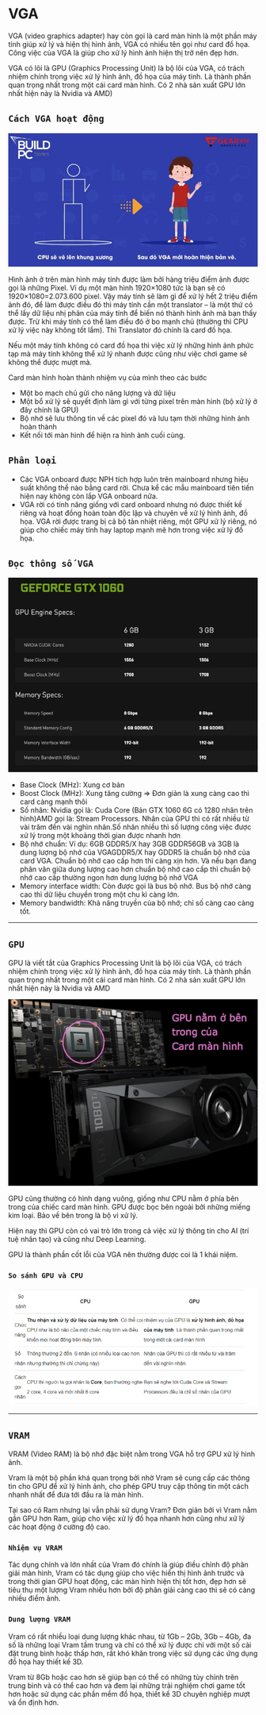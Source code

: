 # VGA
VGA (video graphics adapter) hay còn gọi là card màn hình là một phần máy tính giúp xử lý và hiện thị hình ảnh, VGA có nhiều tên gọi như card đồ họa. Công việc của VGA là giúp cho xử lý hình ảnh hiện thị trở nên đẹp hơn.

VGA có lõi là GPU (Graphics Processing Unit) là bộ lõi của VGA, có trách nhiệm chính trong việc xử lý hình ảnh, đồ họa của máy tính. Là thành phần quan trọng nhất trong một cái card màn hình. Có 2 nhà sản xuất GPU lớn nhất hiện này là Nvidia và AMD)
## `Cách VGA hoạt động`
![VGA1](../img/VGA1.JPG)

Hình ảnh ở trên màn hình máy tính được làm bởi hàng triệu điểm ảnh được gọi là những Pixel. Ví dụ một màn hình 1920×1080 tức là bạn sẽ có 1920×1080=2.073.600 pixel. Vậy máy tính sẽ làm gì để xử lý hết 2 triệu điểm ảnh đó, để làm được điều đó thì máy tính cần một translator – là một thứ có thể lấy dữ liệu nhị phân của máy tính để biến nó thành hình ảnh mà bạn thấy được. Trừ khi máy tính có thể làm điều đó ở bo mạnh chủ (thường thì CPU xử lý việc này không tốt lắm). Thì Translator đó chính là card đồ họa.

Nếu một máy tính không có card đồ họa thì việc xử lý những hình ảnh phức tạp mà máy tính không thể xử lý nhanh được cũng như việc chơi game sẽ không thể được mượt mà.

Card màn hình hoàn thành nhiệm vụ của mình theo các bước

- Một bo mạch chủ gửi cho năng lượng và dữ liệu
- Một bổ xử lý sẽ quyết định làm gì với từng pixel trên màn hình (bộ xử lý ở đây chính là GPU)
- Bộ nhớ sẽ lưu thông tin về các pixel đó và lưu tạm thời những hình ảnh hoàn thành
- Kết nối tới màn hình để hiện ra hình ảnh cuối cùng.
## `Phân loại`
- Các VGA onboard được NPH tích hợp luôn trên mainboard nhưng hiệu suất không thể nào bằng card rời. Chưa kể các mẫu mainboard tiên tiến hiện nay không còn lắp VGA onboard nữa.
- VGA rời có tính năng giống với card onboard nhưng nó được thiết kế riêng và hoạt đồng hoàn toàn độc lập và chuyên về xử lý hình ảnh, đồ họa. VGA rời được trang bị cả bộ tản nhiệt riêng, một GPU xử lý riêng, nó giúp cho chiếc máy tính hay laptop mạnh mẽ hơn trong việc xử lý đồ họa. 

## `Đọc thông số VGA`
![VGA2](../img/VGA2.jpg)
- Base Clock (MHz): Xung cơ bản
- Boost Clock (MHz): Xung tăng cường
=> Đơn giản là xung càng cao thì card càng mạnh thôi
- Số nhân: Nvidia gọi là: Cuda Core (Bản GTX 1060 6G có 1280 nhân trên hình)AMD gọi là: Stream Processors. Nhân của GPU thì có rất nhiều từ vài trăm đến vài nghìn nhân.Số nhân nhiều thì số lượng công việc được xử lý trong một khoảng thời gian được nhanh hơn
- Bộ nhớ chuẩn: Ví dụ: 6GB GDDR5/X hay 3GB GDDR56GB và 3GB là dung lượng bộ nhớ của VGAGDDR5/X hay GDDR5 là chuẩn bộ nhớ của card VGA. Chuẩn bộ nhớ cao cấp hơn thì càng xịn hơn. Và nếu bạn đang phân vân giữa dung lượng cao hơn chuẩn bộ nhớ cao cấp thì chuẩn bộ nhớ cao cấp thường ngon hơn dung lượng bộ nhớ VGA
- Memory interface width: Còn được gọi là bus bộ nhớ. Bus bộ nhớ càng cao thì dữ liệu chuyền trong một chu kì càng lớn.
- Memory bandwidth: Khả năng truyền của bộ nhớ; chỉ số càng cao càng tốt.
<hr>

## `GPU`
GPU là viết tắt của Graphics Processing Unit là bộ lõi của VGA, có trách nhiệm chính trong việc xử lý hình ảnh, đồ họa của máy tính. Là thành phần quan trọng nhất trong một cái card màn hình. Có 2 nhà sản xuất GPU lớn nhất hiện này là Nvidia và AMD

![GPU](../img/GPU.jpg)

GPU cũng thường có hình dạng vuông, giống như CPU nằm ở phía bên trong của chiếc card màn hình. GPU được bọc bên ngoài bởi những miếng kim loại. Bảo về bên trong là bộ vi xử lý.

Hiện nay thì GPU còn có vai trò lớn trong cả việc xử lý thông tin cho AI (trí tuệ nhân tạo) và cũng như Deep Learning.

GPU là thành phần cốt lỗi của VGA nên thường được coi là 1 khái niệm.

### `So sánh GPU và CPU`
![GPU2](../img/GPU2.png)
<hr>

## `VRAM`
VRAM (Video RAM) là bộ nhớ đặc biệt nằm trong VGA hỗ trợ GPU xử lý hình ảnh.

Vram là một bộ phần khá quan trọng bởi nhờ Vram sẽ cung cấp các thông tin cho GPU để xử lý hình ảnh, cho phép GPU truy cập thông tin một cách nhanh nhất để đưa tới đầu ra là màn hình.

Tại sao có Ram nhưng lại vẫn phải sử dụng Vram? Đơn giản bởi vì Vram nằm gần GPU hơn Ram, giúp cho việc xử lý đồ họa nhanh hơn cũng như xử lý các hoạt động ở cường độ cao.
### `Nhiệm vụ VRAM`
Tác dụng chính và lớn nhất của Vram đó chính là giúp điều chỉnh độ phân giải màn hình, Vram có tác dụng giúp cho việc hiển thị hình ảnh trước và trong thời gian GPU hoạt động, các màn hình hiện thị tốt hơn, đẹp hơn sẽ tiêu thụ một lượng Vram nhiều hơn bởi độ phân giải càng cao thì sẽ có càng nhiều điểm ảnh.
### `Dung lượng VRAM`
Vram có rất nhiều loại dung lượng khác nhau, từ 1Gb – 2Gb, 3Gb – 4Gb, đa số là những loại Vram tầm trung và chỉ có thể xử lý được chỉ với một số cài đặt trung bình hoặc thấp hơn, rất khó khăn trong việc sử dụng các ứng dụng đồ họa hay thiết kế 3D.

Vram từ 8Gb hoặc cao hơn sẽ giúp bạn có thể có những tùy chỉnh trên trung bình và có thể cao hơn và  đem lại những trải nghiệm chơi game tốt hơn hoặc sử dụng các phần mềm đồ họa, thiết kế 3D chuyên nghiệp mượt và ổn định hơn.